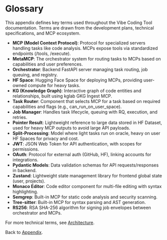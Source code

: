 # Glossary

This appendix defines key terms used throughout the Vibe Coding Tool documentation. Terms are drawn from the development plans, technical specifications, and MCP ecosystem.

- **MCP (Model Context Protocol)**: Protocol for specialized servers handling tasks like code analysis. MCPs expose tools via standardized endpoints (/tools, /execute).
- **MetaMCP**: The orchestrator system for routing tasks to MCPs based on capabilities and user preferences.
- **Orchestrator**: Backend FastAPI server managing task routing, job queuing, and registry.
- **HF Space**: Hugging Face Space for deploying MCPs, providing user-owned compute for heavy tasks.
- **KG (Knowledge Graph)**: Interactive graph of code entities and relationships, built using kglab GKG Ingest MCP.
- **Task Router**: Component that selects MCP for a task based on required capabilities and flags (e.g., can_run_on_user_space).
- **Job Manager**: Handles task lifecycle, queuing with RQ, execution, and retries.
- **Pointer Result**: Lightweight reference to large data stored in HF Dataset, used for heavy MCP outputs to avoid large API payloads.
- **Split-Processing**: Model where light tasks run on oracle, heavy on user HF Spaces for privacy and cost.
- **JWT**: JSON Web Token for API authentication, with scopes for permissions.
- **OAuth**: Protocol for external auth (GitHub, HF), linking accounts for integrations.
- **Pydantic Models**: Data validation schemas for API requests/responses in backend.
- **Zustand**: Lightweight state management library for frontend global state (user, projects).
- **Monaco Editor**: Code editor component for multi-file editing with syntax highlighting.
- **Semgrep**: Built-in MCP for static code analysis and security scanning.
- **Tree-sitter**: Built-in MCP for syntax parsing and AST generation.
- **RS256**: RSA SHA-256 algorithm for signing job envelopes between orchestrator and MCPs.

For more technical terms, see [Architecture](../architecture/overview.md).

Back to [Appendix](index.md).